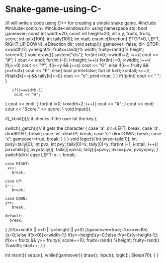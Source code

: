# Snake-game-using-C-
//I will write a code using C++ for creating a simple snake game.
#include<iostream>
#include<conio.h>
#include<windows.h>
using namespace std;
bool gameover;
const int width=20;
const int height=20;
int x,y, fruitx, fruity, score;
int tailx[100]; int taily[100];
int ntail;
enum eDirection{ STOP=0, LEFT, RIGHT,UP,DOWN};
eDirection dir;
void setup(){
  gameover=false;
  dir=STOP;
  x=width/2;
  y=height/2;
  fruitx=rand()% width;
  fruity=rand()% height;
  score=0;
}
void draw(){
  system("cls");
  for(int i=0; i<width+2; i++){
     cout << "#";
  }
  cout << endl;
  for(int i=0; i<height; i++){
     for(int j=0; j<width; j++){
       if(j==0)
        cout << "#";
       if(i==y && j==x)
          cout << "O";
      else if(i== fruity && j==fruitx)
         cout << "F";
       else{
        bool print=false;
        for(int k=0; k<ntail; k++){
            if(tailx[k]==j && taily[k]==i){
            cout << "o";
            print=true;
          }
        }
       if(!print)
       cout << " ";
       }


       if(j==width-1)
        cout << "#";
   }
     cout << endl;
  }
  for(int i=0; i<width+2; i++){
     cout << "#";
  }
  cout << endl;
  cout << "Score:" << score;
}
void Input(){

if(_kbhit())// it checks if the user hit the key
 {

   switch(_getch())// it gets the character
   {
       case 'a':
       dir=LEFT;
       break;
       case 'd':
       dir=RIGHT;
       break;
       case 'w':
       dir=UP;
       break;
       case 's':
       dir=DOWN;
       break;
      case 'x':
       gameover=true;
       break;
     }
   }
}
void logic(){
  int pvsx=tailx[0];
   int pvsy=taily[0];
   int pvx; int pvy;
   tailx[0]=x; taily[0]=y;
   for(int i=1; i<ntail; i++){
        pvx=tailx[i];
        pvy=taily[i];
        tailx[i]=pvsx;
        taily[i]=pvsy;
        pvsx=pvx;
        pvsy=pvy;
   }
  switch(dir){
    case LEFT:
     x--;
    break;

    case RIGHT:
     x++;
       break;

    case UP:
    y--;
       break;

    case DOWN:
    y++;
       break;

    default:
      break;
   }
   //if(x>width || x<0 || y>height || y<0)
    //gameover=true;
    if(x>=width){x=0;}else if(x<0){x=width-1;}
    if(y>=height){y=0;}else if(y<0){y=height-1;}
   if(x== fruitx && y== fruity){
    score+=10;
    fruitx=rand() %height;
    fruity=rand() %width;
    ntail++;
}
}

int main(){
  setup();
  while(!gameover){
    draw();
    Input();
    logic();
     Sleep(70);
  }
}
